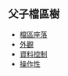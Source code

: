 ## <div id="bom">父子檔區樹</div>
* [檔區座落](#bom-alias)
* [外觀](#bom-exterior)
* [資料控制](#bom-datacontrol)
* [操作性](#bom-edit)



						

